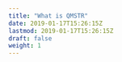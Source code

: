 ```yaml
---
title: "What is QMSTR"
date: 2019-01-17T15:26:15Z
lastmod: 2019-01-17T15:26:15Z
draft: false
weight: 1
---
```

